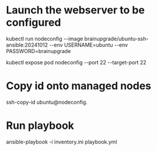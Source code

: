 # Launch the webserver to be configured

kubectl run nodeconfig --image brainupgrade/ubuntu-ssh-ansible:20241012 --env USERNAME=ubuntu --env PASSWORD=brainupgrade

kubectl expose pod nodeconfig --port 22 --target-port 22

# Copy id onto managed nodes
ssh-copy-id ubuntu@nodeconfig.<username>

# Run     playbook
ansible-playbook -i inventory.ini playbook.yml